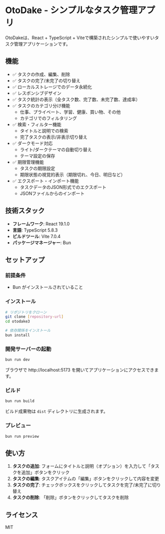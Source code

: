 # OtoDake - シンプルなタスク管理アプリ

OtoDakeは、React + TypeScript + Viteで構築されたシンプルで使いやすいタスク管理アプリケーションです。

## 機能

- ✅ タスクの作成、編集、削除
- ✅ タスクの完了/未完了の切り替え
- ✅ ローカルストレージでのデータ永続化
- ✅ レスポンシブデザイン
- ✅ タスク統計の表示（全タスク数、完了数、未完了数、達成率）
- ✅ タスクのカテゴリ分け機能
  - 仕事、プライベート、学習、健康、買い物、その他
  - カテゴリでのフィルタリング
- ✅ 検索・フィルター機能
  - タイトルと説明での検索
  - 完了タスクの表示/非表示切り替え
- ✅ ダークモード対応
  - ライト/ダークテーマの自動切り替え
  - テーマ設定の保存
- ✅ 期限管理機能
  - タスクの期限設定
  - 期限状態の視覚的表示（期限切れ、今日、明日など）
- ✅ エクスポート・インポート機能
  - タスクデータのJSON形式でのエクスポート
  - JSONファイルからのインポート

## 技術スタック

- **フレームワーク**: React 19.1.0
- **言語**: TypeScript 5.8.3
- **ビルドツール**: Vite 7.0.4
- **パッケージマネージャー**: Bun

## セットアップ

### 前提条件

- Bun がインストールされていること

### インストール

```bash
# リポジトリをクローン
git clone [repository-url]
cd otodake3

# 依存関係をインストール
bun install
```

### 開発サーバーの起動

```bash
bun run dev
```

ブラウザで http://localhost:5173 を開いてアプリケーションにアクセスできます。

### ビルド

```bash
bun run build
```

ビルド成果物は `dist` ディレクトリに生成されます。

### プレビュー

```bash
bun run preview
```

## 使い方

1. **タスクの追加**: フォームにタイトルと説明（オプション）を入力して「タスクを追加」ボタンをクリック
2. **タスクの編集**: タスクアイテムの「編集」ボタンをクリックして内容を変更
3. **タスクの完了**: チェックボックスをクリックしてタスクを完了/未完了に切り替え
4. **タスクの削除**: 「削除」ボタンをクリックしてタスクを削除

## ライセンス

MIT
